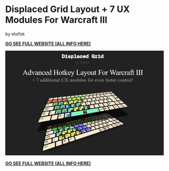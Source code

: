 # Displaced Grid Layout + 7 UX Modules For Warcraft III
by etofok

[**GO SEE FULL WEBSITE (ALL INFO HERE)**](https://etofok.github.io/Displaced-Grid-for-Warcraft-III/web/index.html)

<img src="/DGRIDhero.jpg" width="929" alt="hero">

[**GO SEE FULL WEBSITE (ALL INFO HERE)**](https://etofok.github.io/Displaced-Grid-for-Warcraft-III/web/index.html)

